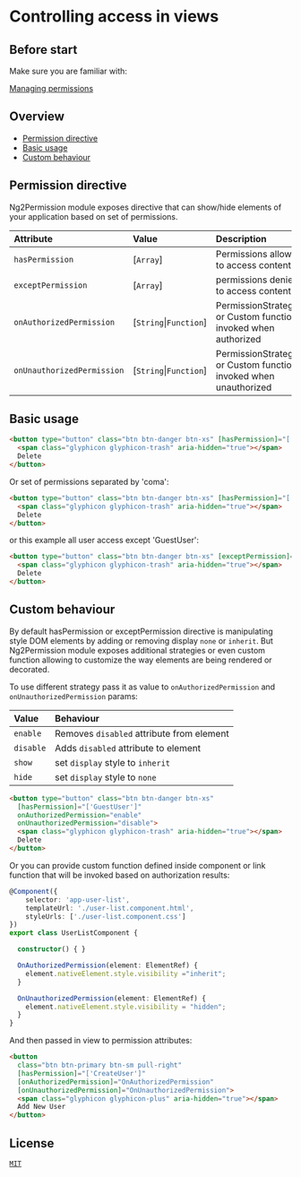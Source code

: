 ﻿# Controlling access in views

## Before start

Make sure you are familiar with:

[Managing permissions](managing-permissions.md)

## Overview
* [Permission directive](#permission-directive)
* [Basic usage](#basic-usage)
* [Custom behaviour](#custom-behaviour)

## Permission directive

Ng2Permission module exposes directive that can show/hide elements of your application based on set of permissions.

| Attribute                    | Value                  | Description                                                       | 
| :--------------------------- | :--------------------- | :---------------------------------------------------------------- |
| `hasPermission`              | [`Array`]              | Permissions allowed to access content                             |
| `exceptPermission`           | [`Array`]              | permissions denied to access content                              |
| `onAuthorizedPermission`     | [`String`\|`Function`] | PermissionStrategies or Custom function invoked when authorized   |
| `onUnauthorizedPermission`   | [`String`\|`Function`] | PermissionStrategies or Custom function invoked when unauthorized |

## Basic usage

```html
<button type="button" class="btn btn-danger btn-xs" [hasPermission]="['DeleteUser']">
  <span class="glyphicon glyphicon-trash" aria-hidden="true"></span>
  Delete
</button>
```

Or set of permissions separated by 'coma':

```html
<button type="button" class="btn btn-danger btn-xs" [hasPermission]="['DeleteUser', 'EditUser']">
  <span class="glyphicon glyphicon-trash" aria-hidden="true"></span>
  Delete
</button>
```
or this example all user access except 'GuestUser':

```html
<button type="button" class="btn btn-danger btn-xs" [exceptPermission]="['GuestUser']">
  <span class="glyphicon glyphicon-trash" aria-hidden="true"></span>
  Delete
</button>
```

## Custom behaviour
By default hasPermission or exceptPermission directive is manipulating style DOM elements by adding or removing display ```none``` or ```inherit```.
But Ng2Permission module exposes additional strategies or even custom function allowing to customize the way elements are being rendered or decorated.

To use different strategy pass it as value to ```onAuthorizedPermission``` and ```onUnauthorizedPermission``` params:

| Value       | Behaviour                                       |
| :---------- | :---------------------                          |
| `enable`    | Removes ```disabled``` attribute from element   |
| `disable`   | Adds ```disabled``` attribute to element        |
| `show`      | set ```display``` style to ```inherit```        |
| `hide`      | set ```display``` style to ```none```           |

```html
<button type="button" class="btn btn-danger btn-xs" 
  [hasPermission]="['GuestUser']"
  onAuthorizedPermission="enable"
  onUnauthorizedPermission="disable">
  <span class="glyphicon glyphicon-trash" aria-hidden="true"></span>
  Delete
</button>
```

Or you can provide custom function defined inside component or link function that will be invoked based on authorization results:

```typescript
@Component({
    selector: 'app-user-list',
    templateUrl: './user-list.component.html',
    styleUrls: ['./user-list.component.css']
})
export class UserListComponent {

  constructor() { }

  OnAuthorizedPermission(element: ElementRef) {
    element.nativeElement.style.visibility ="inherit";
  }

  OnUnauthorizedPermission(element: ElementRef) {
    element.nativeElement.style.visibility = "hidden";    
  }
}
```
And then passed in view to permission attributes:

```html
<button
  class="btn btn-primary btn-sm pull-right"
  [hasPermission]="['CreateUser']"
  [onAuthorizedPermission]="OnAuthorizedPermission"
  [onUnauthorizedPermission]="OnUnauthorizedPermission">
  <span class="glyphicon glyphicon-plus" aria-hidden="true"></span>
  Add New User
</button>
```

## License

[`MIT`](./LICENSE.md)
